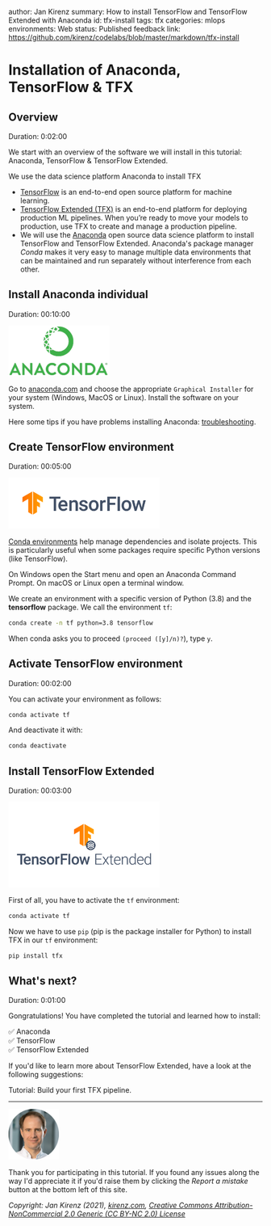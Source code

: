 author: Jan Kirenz
summary: How to install TensorFlow and TensorFlow Extended with Anaconda
id: tfx-install
tags: tfx
categories: mlops
environments: Web
status: Published
feedback link: https://github.com/kirenz/codelabs/blob/master/markdown/tfx-install

# Installation of Anaconda, TensorFlow & TFX

<!-- ------------------------ -->
## Overview
Duration: 0:02:00

We start with an overview of the software we will install in this tutorial: Anaconda, TensorFlow & TensorFlow Extended.

<aside class="positive">
We use the data science platform Anaconda to install TFX
</aside>

- [TensorFlow](https://www.tensorflow.org/) is an end-to-end open source platform for machine learning.
- [TensorFlow Extended (TFX)](https://www.tensorflow.org/tfx) is an end-to-end platform for deploying production ML pipelines. When you’re ready to move your models to production, use TFX to create and manage a production pipeline.
- We will use the [Anaconda](https://www.anaconda.com/) open source data science platform to install TensorFlow and TensorFlow Extended. Anaconda's package manager *Conda* makes it very easy to manage multiple data environments that can be maintained and run separately without interference from each other.

<!-- ------------------------ -->
## Install Anaconda individual
Duration: 00:10:00

<img src="img/anaconda-logo.png" alt="Anaconda logo" width="200">  

Go to [anaconda.com](https://www.anaconda.com/products/individual) and choose the appropriate `Graphical Installer` for your system (Windows, MacOS or Linux). Install the software on your system.

Here some tips if you have problems installing Anaconda: [troubleshooting](https://docs.anaconda.com/anaconda/user-guide/troubleshooting/#anaconda-installer-download-problems).

<!-- ------------------------ -->
## Create TensorFlow environment
Duration: 00:05:00

<img src="img/tf-logo.png" alt="TensorFlow logo" width="300">  

[Conda environments](https://conda.io/projects/conda/en/latest/user-guide/tasks/manage-environments.html#creating-an-environment-with-commands
) help manage dependencies and isolate projects. This is particularly useful when some packages require specific Python versions (like TensorFlow).

On Windows open the Start menu and open an Anaconda Command Prompt. On macOS or Linux open a terminal window.

We create an environment with a specific version of Python (3.8) and the **tensorflow** package. We call the environment ``tf``:

```bash
conda create -n tf python=3.8 tensorflow
```

When conda asks you to proceed ``(proceed ([y]/n)?``), type ``y``.


<!-- ------------------------ -->
## Activate TensorFlow environment
Duration: 00:02:00

You can activate your environment as follows:

```bash
conda activate tf
```

And deactivate it with:

```bash
conda deactivate
```

<!-- ------------------------ -->
## Install TensorFlow Extended
Duration: 00:03:00

<img src="img/tfx-logo.png" alt="TensorFlow Extended logo" width="300">  

First of all, you have to activate the `tf` environment:

```bash
conda activate tf
```

Now we have to use `pip` (pip is the package installer for Python) to install TFX in our `tf` environment:

```bash
pip install tfx
```

<!-- ------------------------ -->
## What's next?
Duration: 0:01:00

Gongratulations! You have completed the tutorial and learned how to install:

✅ Anaconda  
✅ TensorFlow  
✅ TensorFlow Extended  

If you'd like to learn more about TensorFlow Extended, have a look at the following suggestions:

Tutorial: Build your first TFX pipeline.

---

<img src="img/Jan.png" alt="Jan Kirenz" width="100">

Thank you for participating in this tutorial. If you found any issues along the way I'd appreciate it if you'd raise them by clicking the *Report a mistake* button at the bottom left of this site.

*Copyright: Jan Kirenz (2021), [kirenz.com](https://www.kirenz.com), [Creative Commons Attribution-NonCommercial 2.0 Generic (CC BY-NC 2.0) License](https://creativecommons.org/licenses/by-nc/2.0/)*
